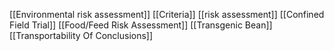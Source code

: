 [[Environmental risk assessment]]
[[Criteria]]
[[risk assessment]]
[[Confined Field Trial]]
[[Food/Feed Risk Assessment]]
[[Transgenic Bean]]
[[Transportability Of Conclusions]]
